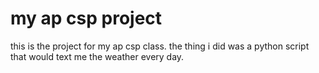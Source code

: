 # my ap csp project

this is the project for my ap csp class. the thing i did was a python script that would text me the weather every day. 